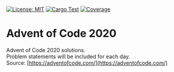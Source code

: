 [![License: MIT](https://img.shields.io/badge/License-MIT-yellow.svg)](https://opensource.org/licenses/MIT)
[![Cargo Test](https://github.com/maneac/aoc2020/workflows/Cargo%20Test/badge.svg)](https://github.com/maneac/aoc2020/actions?query=workflow%3A"Cargo+Test")
[![Coverage](https://codecov.io/gh/maneac/aoc2020/branch/main/graph/badge.svg?token=F0I5IQR0O2)](https://codecov.io/gh/maneac/aoc2020)

# Advent of Code 2020

Advent of Code 2020 solutions.  
Problem statements will be included for each day.  
Source: [https://adventofcode.com/](https://adventofcode.com/)

